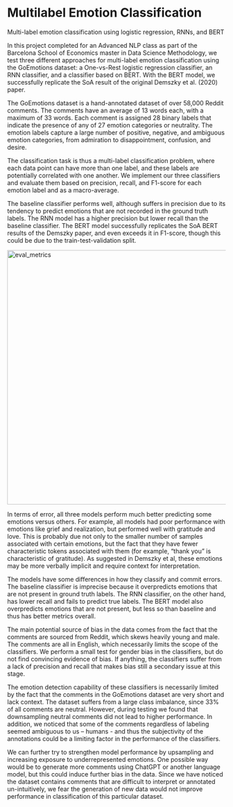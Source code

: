 # Multilabel Emotion Classification
Multi-label emotion classification using logistic regression, RNNs, and BERT

In this project completed for an Advanced NLP class as part of the Barcelona School of Economics master in Data Science Methodology, we test three different approaches for multi-label emotion classification using the GoEmotions dataset: a One-vs-Rest logistic regression classifier, an RNN classifier, and a classifier based on BERT. With the BERT model, we successfully replicate the SoA result of the original Demszky et al. (2020) paper.

The GoEmotions dataset is a hand-annotated dataset of over 58,000 Reddit comments. The comments have an average of 13 words each, with a maximum of 33 words. Each comment is assigned 28 binary labels that indicate the presence of any of 27 emotion categories or neutrality. The emotion labels capture a large number of positive, negative, and ambiguous emotion categories, from admiration to disappointment, confusion, and desire. 

The classification task is thus a multi-label classification problem, where each data point can have more than one label, and these labels are potentially correlated with one another. We implement our three classifiers and evaluate them based on precision, recall, and F1-score for each emotion label and as a macro-average.

The baseline classifier performs well, although suffers in precision due to its tendency to predict emotions that are not recorded in the ground truth labels. The RNN model has a higher precision but lower recall than the baseline classifier.  The BERT model successfully replicates the SoA BERT results of the Demszky paper, and even exceeds it in F1-score, though this could be due to the train-test-validation split.

<img width="587" alt="eval_metrics" src="https://github.com/jpvoelz/emotion-classification/assets/101129349/869c7329-1377-4100-889c-b30b4d3ad376">

In terms of error, all three models perform much better predicting some emotions versus others. For example, all models had poor performance with emotions like grief and realization, but performed well with gratitude and love. This is probably due not only to the smaller number of samples associated with certain emotions, but the fact that they have fewer characteristic tokens associated with them (for example, “thank you” is characteristic of gratitude). As suggested in Demszky et al, these emotions may be more verbally implicit and require context for interpretation.

The models have some differences in how they classify and commit errors. The baseline classifier is imprecise because it overpredicts emotions that are not present in ground truth labels. The RNN classifier, on the other hand, has lower recall and fails to predict true labels. The BERT model also overpredicts emotions that are not present, but less so than baseline and thus has better metrics overall.

The main potential source of bias in the data comes from the fact that the comments are sourced from Reddit, which skews heavily young and male. The comments are all in English, which necessarily limits the scope of the classifiers. We perform a small test for gender bias in the classifiers, but do not find convincing evidence of bias. If anything, the classifiers suffer from a lack of precision and recall that makes bias still a secondary issue at this stage.

The emotion detection capability of these classifiers is necessarily limited by the fact that the comments in the GoEmotions dataset are very short and lack context. The dataset suffers from a large class imbalance, since 33% of all comments are neutral. However, during testing we found that downsampling neutral comments did not lead to higher performance. In addition, we noticed that some of the comments regardless of labeling seemed ambiguous to us – humans - and thus the subjectivity of the annotations could be a limiting factor in the performance of the classifiers.

We can further try to strengthen model performance by upsampling and increasing exposure to underrepresented emotions. One possible way would be to generate more comments using ChatGPT or another language model, but this could induce further bias in the data. Since we have noticed the dataset contains comments that are difficult to interpret or annotated un-intuitively, we fear the generation of new data would not improve performance in classification of this particular dataset.
